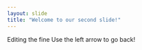 ```yaml
---
layout: slide
title: "Welcome to our second slide!"
---
```

Editing the fine
Use the left arrow to go back!

